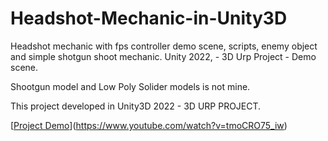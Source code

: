 # Headshot-Mechanic-in-Unity3D
Headshot mechanic with fps controller demo scene, scripts, enemy object and simple shotgun shoot mechanic. Unity 2022, - 3D Urp Project - Demo scene.

Shootgun model and Low Poly Solider models is not mine.

This project developed in Unity3D 2022 - 3D URP PROJECT.


[[Project Demo](https://img.youtube.com/vi/YOUTUBE_VIDEO_ID/0.jpg)](https://www.youtube.com/watch?v=tmoCRO75_iw)
